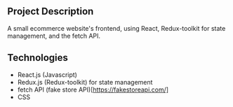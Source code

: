## Project Description

A small ecommerce website's frontend, using React, Redux-toolkit for state management, and the fetch API.

## Technologies

- React.js (Javascript)
- Redux.js (Redux-toolkit) for state management
- fetch API (fake store API)[https://fakestoreapi.com/]
- CSS

